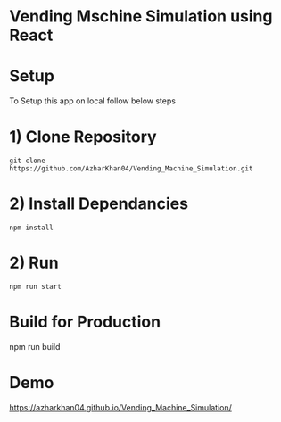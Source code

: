 # Vending Mschine Simulation using React

# Setup

  To Setup this app on local follow below steps

# 1) Clone Repository

    git clone 
    https://github.com/AzharKhan04/Vending_Machine_Simulation.git

# 2) Install Dependancies

    npm install

# 2) Run

    npm run start

# Build for Production 

  npm run build 

# Demo

https://azharkhan04.github.io/Vending_Machine_Simulation/

